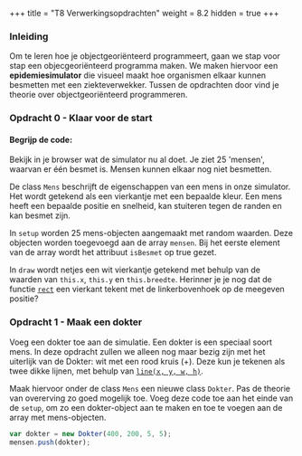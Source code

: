 +++
title = "T8 Verwerkingsopdrachten"
weight = 8.2
hidden = true
+++

### Inleiding
Om te leren hoe je objectgeoriënteerd programmeert, gaan we stap voor stap een objecgeoriënteerd programma maken. We maken hiervoor een **epidemiesimulator** die visueel maakt hoe organismen elkaar kunnen besmetten met een ziekteverwekker. Tussen de opdrachten door vind je theorie over objectgeoriënteerd programmeren.


### Opdracht 0 - Klaar voor de start

#### Begrijp de code:
Bekijk in je browser wat de simulator nu al doet. Je ziet 25 'mensen', waarvan er één besmet is. Mensen kunnen elkaar nog niet besmetten.

De class `Mens` beschrijft de eigenschappen van een mens in onze simulator. Het wordt getekend als een vierkantje met een bepaalde kleur. Een mens heeft een bepaalde positie en snelheid, kan stuiteren tegen de randen en kan besmet zijn.

In `setup` worden 25 mens-objecten aangemaakt met random waarden. Deze objecten worden toegevoegd aan de array `mensen`. Bij het eerste element van de array wordt het attribuut `isBesmet` op true gezet.

In `draw` wordt netjes een wit vierkantje getekend met behulp van de waarden van `this.x`, `this.y` en `this.breedte`. Herinner je je nog dat de functie [`rect`](https://p5js.org/reference/#/p5/rect) een vierkant tekent met de linkerbovenhoek op de meegeven positie?


### Opdracht 1 - Maak een dokter

Voeg een dokter toe aan de simulatie. Een dokter is een speciaal soort mens. In deze opdracht zullen we alleen nog maar bezig zijn met het uiterlijk van de Dokter: wit met een rood kruis (+). Deze kun je tekenen als twee dikke lijnen, met behulp van [`line(x, y, w, h)`](https://p5js.org/reference/p5/line/).

Maak hiervoor onder de class `Mens` een nieuwe class `Dokter`. Pas de theorie van overerving zo goed mogelijk toe.
Voeg deze code toe aan het einde van de `setup`, om zo een dokter-object aan te maken en toe te voegen aan de array met mens-objecten.

```js
var dokter = new Dokter(400, 200, 5, 5);
mensen.push(dokter);
```
